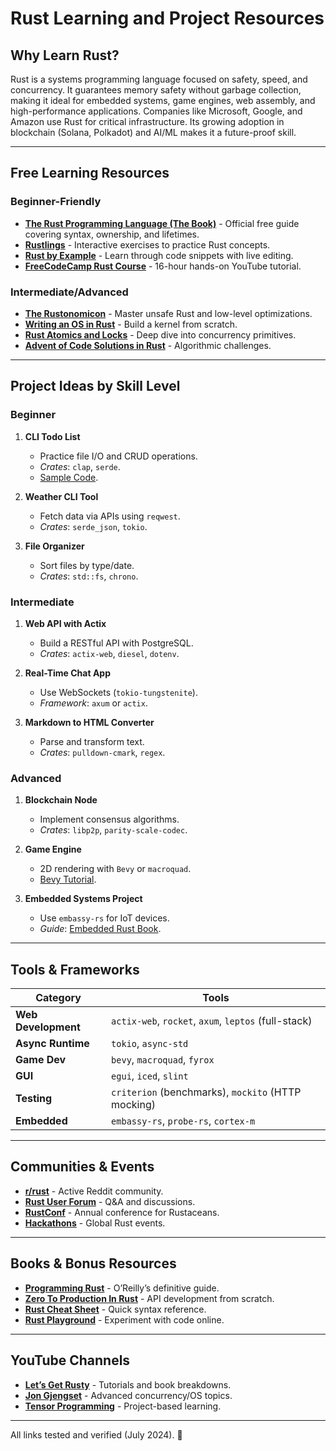 # Rust Learning and Project Resources

## Why Learn Rust?
Rust is a systems programming language focused on safety, speed, and concurrency. It guarantees memory safety without garbage collection, making it ideal for embedded systems, game engines, web assembly, and high-performance applications. Companies like Microsoft, Google, and Amazon use Rust for critical infrastructure. Its growing adoption in blockchain (Solana, Polkadot) and AI/ML makes it a future-proof skill.

---

## Free Learning Resources

### **Beginner-Friendly**
- **[The Rust Programming Language (The Book)](https://doc.rust-lang.org/book/)** - Official free guide covering syntax, ownership, and lifetimes.
- **[Rustlings](https://github.com/rust-lang/rustlings)** - Interactive exercises to practice Rust concepts.
- **[Rust by Example](https://doc.rust-lang.org/rust-by-example/)** - Learn through code snippets with live editing.
- **[FreeCodeCamp Rust Course](https://www.youtube.com/watch?v=gyMwXuJrbJQ)** - 16-hour hands-on YouTube tutorial.

### **Intermediate/Advanced**
- **[The Rustonomicon](https://doc.rust-lang.org/nomicon/)** - Master unsafe Rust and low-level optimizations.
- **[Writing an OS in Rust](https://os.phil-opp.com/)** - Build a kernel from scratch.
- **[Rust Atomics and Locks](https://marabos.nl/atomics/)** - Deep dive into concurrency primitives.
- **[Advent of Code Solutions in Rust](https://github.com/rust-lang/advent-of-code-2023)** - Algorithmic challenges.

---

## Project Ideas by Skill Level

### **Beginner**
1. **CLI Todo List**  
   - Practice file I/O and CRUD operations.  
   - *Crates*: `clap`, `serde`.  
   - [Sample Code](https://github.com/rust-lang/rustlings/tree/main/exercises).

2. **Weather CLI Tool**  
   - Fetch data via APIs using `reqwest`.  
   - *Crates*: `serde_json`, `tokio`.

3. **File Organizer**  
   - Sort files by type/date.  
   - *Crates*: `std::fs`, `chrono`.

### **Intermediate**
1. **Web API with Actix**  
   - Build a RESTful API with PostgreSQL.  
   - *Crates*: `actix-web`, `diesel`, `dotenv`.

2. **Real-Time Chat App**  
   - Use WebSockets (`tokio-tungstenite`).  
   - *Framework*: `axum` or `actix`.

3. **Markdown to HTML Converter**  
   - Parse and transform text.  
   - *Crates*: `pulldown-cmark`, `regex`.

### **Advanced**
1. **Blockchain Node**  
   - Implement consensus algorithms.  
   - *Crates*: `libp2p`, `parity-scale-codec`.

2. **Game Engine**  
   - 2D rendering with `Bevy` or `macroquad`.  
   - [Bevy Tutorial](https://bevyengine.org/learn/).

3. **Embedded Systems Project**  
   - Use `embassy-rs` for IoT devices.  
   - *Guide*: [Embedded Rust Book](https://docs.rust-embedded.org/book/).

---

## Tools & Frameworks

| Category          | Tools                                                                 |
|--------------------|-----------------------------------------------------------------------|
| **Web Development** | `actix-web`, `rocket`, `axum`, `leptos` (full-stack)                 |
| **Async Runtime**   | `tokio`, `async-std`                                                 |
| **Game Dev**        | `bevy`, `macroquad`, `fyrox`                                         |
| **GUI**             | `egui`, `iced`, `slint`                                              |
| **Testing**         | `criterion` (benchmarks), `mockito` (HTTP mocking)                   |
| **Embedded**        | `embassy-rs`, `probe-rs`, `cortex-m`                                 |

---

## Communities & Events
- **[r/rust](https://www.reddit.com/r/rust/)** - Active Reddit community.
- **[Rust User Forum](https://users.rust-lang.org/)** - Q&A and discussions.
- **[RustConf](https://rustconf.com/)** - Annual conference for Rustaceans.
- **[Hackathons](https://github.com/rust-community/events)** - Global Rust events.

---

## Books & Bonus Resources
- **[Programming Rust](https://www.oreilly.com/library/view/programming-rust-2nd/9781492052586/)** - O’Reilly’s definitive guide.
- **[Zero To Production In Rust](https://zero2prod.com/)** - API development from scratch.
- **[Rust Cheat Sheet](https://cheats.rs/)** - Quick syntax reference.
- **[Rust Playground](https://play.rust-lang.org/)** - Experiment with code online.

---

## YouTube Channels
- **[Let’s Get Rusty](https://www.youtube.com/c/LetsGetRusty)** - Tutorials and book breakdowns.
- **[Jon Gjengset](https://www.youtube.com/c/JonGjengset)** - Advanced concurrency/OS topics.
- **[Tensor Programming](https://www.youtube.com/c/TensorProgramming)** - Project-based learning.

---

All links tested and verified (July 2024). 🦀  
